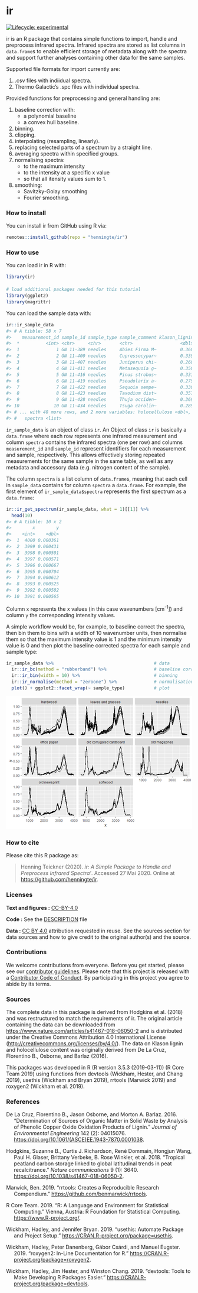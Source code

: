 
<!-- README.md is generated from README.Rmd. Please edit that file -->

# ir

<!-- badges: start -->

[![Lifecycle:
experimental](https://img.shields.io/badge/lifecycle-experimental-orange.svg)](https://www.tidyverse.org/lifecycle/#experimental)
<!-- badges: end -->

ir is an R package that contains simple functions to import, handle and
preprocess infrared spectra. Infrared spectra are stored as list columns
in `data.frame`s to enable efficient storage of metadata along with the
spectra and support further analyses containing other data for the same
samples.

Supported file formats for import currently are:

1.  .csv files with indiidual spectra.
2.  Thermo Galactic’s .spc files with individual spectra.

Provided functions for preprocessing and general handling are:

1.  baseline correction with:
      - a polynomial baseline
      - a convex hull baseline.
2.  binning.
3.  clipping.
4.  interpolating (resampling, linearly).
5.  replacing selected parts of a spectrum by a straight line.
6.  averaging spectra within specified groups.
7.  normalising spectra:
      - to the maximum intensity
      - to the intensity at a specific x value
      - so that all itensity values sum to 1.
8.  smoothing:
      - Savitzky-Golay smoothing
      - Fourier smoothing.

### How to install

You can install ir from GitHub using R via:

``` r
remotes::install_github(repo = "henningte/ir")
```

### How to use

You can load ir in R with:

``` r
library(ir)

# load additional packages needed for this tutorial
library(ggplot2)
library(magrittr)
```

You can load the sample data with:

``` r
ir::ir_sample_data
#> # A tibble: 58 x 7
#>    measurement_id sample_id sample_type sample_comment klason_lignin
#>  *          <int> <chr>     <chr>       <chr>                  <dbl>
#>  1              1 GN 11-389 needles     Abies Firma M~         0.360
#>  2              2 GN 11-400 needles     Cupressocypar~         0.339
#>  3              3 GN 11-407 needles     Juniperus chi~         0.268
#>  4              4 GN 11-411 needles     Metasequoia g~         0.350
#>  5              5 GN 11-416 needles     Pinus strobus~         0.331
#>  6              6 GN 11-419 needles     Pseudolarix a~         0.279
#>  7              7 GN 11-422 needles     Sequoia sempe~         0.330
#>  8              8 GN 11-423 needles     Taxodium dist~         0.357
#>  9              9 GN 11-428 needles     Thuja occiden~         0.369
#> 10             10 GN 11-434 needles     Tsuga carolin~         0.289
#> # ... with 48 more rows, and 2 more variables: holocellulose <dbl>,
#> #   spectra <list>
```

`ir_sample_data` is an object of class `ir`. An Object of class `ir` is
basically a `data.frame` where each row represents one infrared
measurement and column `spectra` contains the infrared spectra (one per
row) and columns `measurement_id` and `sample_id` represent identifiers
for each measurement and sample, respectively. This allows effectively
storing repeated measurements for the same sample in the same table, as
well as any metadata and accessory data (e.g. nitrogen content of the
sample).

The column `spectra` is a list column of `data.frame`s, meaning that
each cell in `sample_data` contains for column `spectra` a `data.frame`.
For example, the first element of `ir_sample_data$spectra` represents
the first spectrum as a `data.frame`:

``` r
ir::ir_get_spectrum(ir_sample_data, what = 1)[[1]] %>% 
  head(10)
#> # A tibble: 10 x 2
#>        x        y
#>    <int>    <dbl>
#>  1  4000 0.000361
#>  2  3999 0.000431
#>  3  3998 0.000501
#>  4  3997 0.000571
#>  5  3996 0.000667
#>  6  3995 0.000704
#>  7  3994 0.000612
#>  8  3993 0.000525
#>  9  3992 0.000502
#> 10  3991 0.000565
```

Column `x` represents the x values (in this case wavenumbers
\[cm<sup>-1</sup>\]) and column `y` the corresponding intensity values.

A simple workflow would be, for example, to baseline correct the
spectra, then bin them to bins with a width of 10 wavenumber units, then
normalise them so that the maximum intensity value is 1 and the minimum
intensity value is 0 and then plot the baseline corrected spectra for
each sample and sample type:

``` r
ir_sample_data %>%                                      # data
  ir::ir_bc(method = "rubberband") %>%                  # baseline correction
  ir::ir_bin(width = 10) %>%                            # binning
  ir::ir_normalise(method = "zeroone") %>%              # normalisation
  plot() + ggplot2::facet_wrap(~ sample_type)           # plot
```

![](README-sample_data_workflow-1.png)<!-- -->

### How to cite

Please cite this R package as:

> Henning Teickner (2020). *ir: A Simple Package to Handle and
> Preprocess Infrared Spectra’*. Accessed 27 Mai 2020. Online at
> <https://github.com/henningte/ir>.

### Licenses

**Text and figures :**
[CC-BY-4.0](http://creativecommons.org/licenses/by/4.0/)

**Code :** See the [DESCRIPTION](DESCRIPTION) file

**Data :** [CC BY 4.0](https://creativecommons.org/licenses/by/4.0/)
attribution requested in reuse. See the sources section for data sources
and how to give credit to the original author(s) and the source.

### Contributions

We welcome contributions from everyone. Before you get started, please
see our [contributor guidelines](CONTRIBUTING.md). Please note that this
project is released with a [Contributor Code of Conduct](CONDUCT.md). By
participating in this project you agree to abide by its terms.

### Sources

The complete data in this package is derived from Hodgkins et al. (2018)
and was restructured to match the requirements of ir. The original
article containing the data can be downloaded from
<https://www.nature.com/articles/s41467-018-06050-2> and is distributed
under the Creative Commons Attribution 4.0 International License
(<http://creativecommons.org/licenses/by/4.0/>). The data on Klason
lignin and holocellulose content was originally derived from De La Cruz,
Florentino B., Osborne, and Barlaz (2016).

This packages was developed in R (R version 3.5.3 (2019-03-11)) (R Core
Team 2019) using functions from devtools (Wickham, Hester, and Chang
2019), usethis (Wickham and Bryan 2019), rrtools (Marwick 2019) and
roxygen2 (Wickham et al. 2019).

### References

<div id="refs" class="references hanging-indent">

<div id="ref-LaCruz.2016">

De La Cruz, Florentino B., Jason Osborne, and Morton A. Barlaz. 2016.
“Determination of Sources of Organic Matter in Solid Waste by Analysis
of Phenolic Copper Oxide Oxidation Products of Lignin.” *Journal of
Environmental Engineering* 142 (2): 04015076.
<https://doi.org/10.1061/(ASCE)EE.1943-7870.0001038>.

</div>

<div id="ref-Hodgkins.2018">

Hodgkins, Suzanne B., Curtis J. Richardson, René Dommain, Hongjun Wang,
Paul H. Glaser, Brittany Verbeke, B. Rose Winkler, et al. 2018.
“Tropical peatland carbon storage linked to global latitudinal trends
in peat recalcitrance.” *Nature communications* 9 (1): 3640.
<https://doi.org/10.1038/s41467-018-06050-2>.

</div>

<div id="ref-Marwick.2019">

Marwick, Ben. 2019. “rrtools: Creates a Reproducible Research
Compendium.” <https://github.com/benmarwick/rrtools>.

</div>

<div id="ref-RCoreTeam.2019">

R Core Team. 2019. “R: A Language and Environment for Statistical
Computing.” Vienna, Austria: R Foundation for Statistical Computing.
<https://www.R-project.org/>.

</div>

<div id="ref-Wickham.2019b">

Wickham, Hadley, and Jennifer Bryan. 2019. “usethis: Automate Package
and Project Setup.” <https://CRAN.R-project.org/package=usethis>.

</div>

<div id="ref-Wickham.2019c">

Wickham, Hadley, Peter Danenberg, Gábor Csárdi, and Manuel Eugster.
2019. “roxygen2: In-Line Documentation for R.”
<https://CRAN.R-project.org/package=roxygen2>.

</div>

<div id="ref-Wickham.2019">

Wickham, Hadley, Jim Hester, and Winston Chang. 2019. “devtools: Tools
to Make Developing R Packages Easier.”
<https://CRAN.R-project.org/package=devtools>.

</div>

</div>
